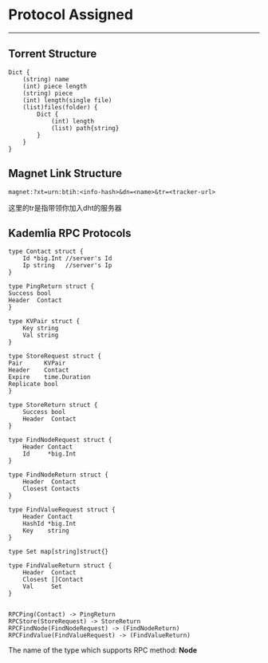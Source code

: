 # Protocol Assigned

----------

## Torrent Structure

    Dict {
        (string) name
        (int) piece length
        (string) piece
        (int) length(single file)
        (list)files(folder) {
            Dict {
                (int) length
                (list) path{string}
            }
        }
    }

## Magnet Link Structure

    magnet:?xt=urn:btih:<info-hash>&dn=<name>&tr=<tracker-url>

这里的tr是指带领你加入dht的服务器

## Kademlia RPC Protocols

    type Contact struct {
    	Id *big.Int //server's Id
    	Ip string   //server's Ip
    }
    
    type PingReturn struct {
	Success bool
	Header  Contact
    }
    
    type KVPair struct {
        Key string
        Val string
    }
    
    type StoreRequest struct {
	Pair      KVPair
	Header    Contact
	Expire    time.Duration
	Replicate bool
    }
    
    type StoreReturn struct {
    	Success bool
    	Header  Contact
    }
    
    type FindNodeRequest struct {
    	Header Contact
    	Id     *big.Int
    }
    
    type FindNodeReturn struct {
    	Header  Contact
    	Closest Contacts
    }
    
    type FindValueRequest struct {
    	Header Contact
    	HashId *big.Int
    	Key    string
    }
    
    type Set map[string]struct{}
    
    type FindValueReturn struct {
    	Header  Contact
    	Closest []Contact
    	Val     Set
    }
    
    
    RPCPing(Contact) -> PingReturn
    RPCStore(StoreRequest) -> StoreReturn
    RPCFindNode(FindNodeRequest) -> (FindNodeReturn)
    RPCFindValue(FindValueRequest) -> (FindValueReturn)

The name of the type which supports RPC method: **Node**
